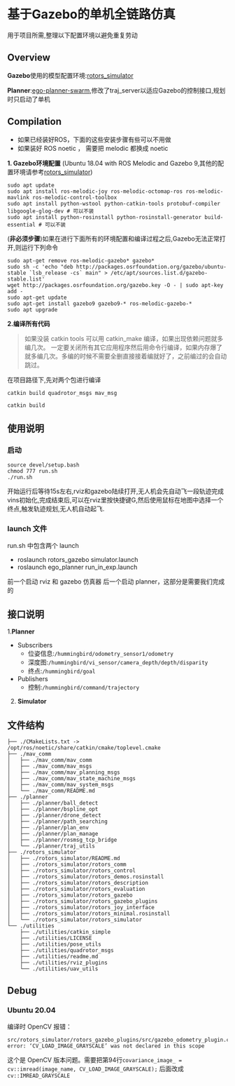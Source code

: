 # 基于Gazebo的单机全链路仿真
用于项目所需,整理以下配置环境以避免重复劳动

## Overview
**Gazebo**使用的模型配置环境:[rotors_simulator](https://github.com/ethz-asl/rotors_simulator)

**Planner**:[ego-planner-swarm](https://github.com/ZJU-FAST-Lab/ego-planner-swarm),修改了traj_server以适应Gazebo的控制接口,规划时只启动了单机


## Compilation

- 如果已经装好ROS，下面的这些安装步骤有些可以不用做
- 如果装好 ROS noetic ， 需要把 melodic 都换成 noetic

**1. Gazebo环境配置**
    (Ubuntu 18.04 with ROS Melodic and Gazebo 9,其他的配置环境请参考[rotors_simulator](https://github.com/ethz-asl/rotors_simulator))
```
sudo apt update
sudo apt install ros-melodic-joy ros-melodic-octomap-ros ros-melodic-mavlink ros-melodic-control-toolbox
sudo apt install python-wstool python-catkin-tools protobuf-compiler libgoogle-glog-dev # 可以不装
sudo apt install python-rosinstall python-rosinstall-generator build-essential # 可以不装
```

(**非必须步骤**)如果在进行下面所有的环境配置和编译过程之后,Gazebo无法正常打开,则运行下列命令
```
sudo apt-get remove ros-melodic-gazebo* gazebo*
sudo sh -c 'echo "deb http://packages.osrfoundation.org/gazebo/ubuntu-stable `lsb_release -cs` main" > /etc/apt/sources.list.d/gazebo-stable.list'
wget http://packages.osrfoundation.org/gazebo.key -O - | sudo apt-key add -
sudo apt-get update
sudo apt-get install gazebo9 gazebo9-* ros-melodic-gazebo-*
sudo apt upgrade
```

**2.编译所有代码**

> 如果没装 catkin tools 可以用 catkin_make 编译，如果出现依赖问题就多编几次。
> 一定要关闭所有其它应用程序然后用命令行编译，如果内存爆了就多编几次。多编的时候不需要全删直接接着编就好了，之前编过的会自动跳过。

在项目路径下,先对两个包进行编译
```
catkin build quadrotor_msgs mav_msg
```

```
catkin build
```

## 使用说明

### 启动
```
source devel/setup.bash
chmod 777 run.sh
./run.sh
```
开始运行后等待15s左右,rviz和gazebo陆续打开,无人机会先自动飞一段轨迹完成vins初始化,完成结束后,可以在rviz里按快捷键G,然后使用鼠标在地图中选择一个终点,触发轨迹规划,无人机自动起飞.

### launch 文件
run.sh 中包含两个 launch
- roslaunch rotors_gazebo simulator.launch
- roslaunch ego_planner run_in_exp.launch

前一个启动 rviz 和 gazebo 仿真器
后一个启动 planner，这部分是需要我们完成的

## 接口说明
1.**Planner**
- Subscribers
  - 位姿信息:`/hummingbird/odometry_sensor1/odometry`
  - 深度图:`/hummingbird/vi_sensor/camera_depth/depth/disparity`
  - 终点:`/hummingbird/goal`
- Publishers
  - 控制:`/hummingbird/command/trajectory`

2. **Simulator**


## 文件结构

```
├── ./CMakeLists.txt -> /opt/ros/noetic/share/catkin/cmake/toplevel.cmake
├── ./mav_comm
│   ├── ./mav_comm/mav_comm
│   ├── ./mav_comm/mav_msgs
│   ├── ./mav_comm/mav_planning_msgs
│   ├── ./mav_comm/mav_state_machine_msgs
│   ├── ./mav_comm/mav_system_msgs
│   └── ./mav_comm/README.md
├── ./planner
│   ├── ./planner/ball_detect
│   ├── ./planner/bspline_opt
│   ├── ./planner/drone_detect
│   ├── ./planner/path_searching
│   ├── ./planner/plan_env
│   ├── ./planner/plan_manage
│   ├── ./planner/rosmsg_tcp_bridge
│   └── ./planner/traj_utils
├── ./rotors_simulator
│   ├── ./rotors_simulator/README.md
│   ├── ./rotors_simulator/rotors_comm
│   ├── ./rotors_simulator/rotors_control
│   ├── ./rotors_simulator/rotors_demos.rosinstall
│   ├── ./rotors_simulator/rotors_description
│   ├── ./rotors_simulator/rotors_evaluation
│   ├── ./rotors_simulator/rotors_gazebo
│   ├── ./rotors_simulator/rotors_gazebo_plugins
│   ├── ./rotors_simulator/rotors_joy_interface
│   ├── ./rotors_simulator/rotors_minimal.rosinstall
│   └── ./rotors_simulator/rotors_simulator
└── ./utilities
    ├── ./utilities/catkin_simple
    ├── ./utilities/LICENSE
    ├── ./utilities/pose_utils
    ├── ./utilities/quadrotor_msgs
    ├── ./utilities/readme.md
    ├── ./utilities/rviz_plugins
    └── ./utilities/uav_utils
```

## Debug

### Ubuntu 20.04

编译时 OpenCV 报错：
```
src/rotors_simulator/rotors_gazebo_plugins/src/gazebo_odometry_plugin.cpp:94:48: error: ‘CV_LOAD_IMAGE_GRAYSCALE’ was not declared in this scope
```

这个是 OpenCV 版本问题。需要把第94行`covariance_image_ = cv::imread(image_name, CV_LOAD_IMAGE_GRAYSCALE);` 后面改成 `cv::IMREAD_GRAYSCALE`


